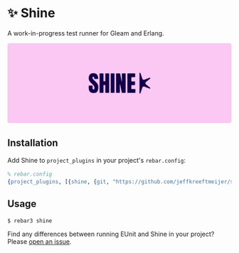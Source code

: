 # ✨ Shine

A work-in-progress test runner for Gleam and Erlang.

![Shine Logo](./shine-github.svg)

## Installation

Add Shine to `project_plugins` in your project's `rebar.config`:

``` erlang
% rebar.config
{project_plugins, [{shine, {git, "https://github.com/jeffkreeftmeijer/shine.git", {branch, "main"}}}]}.
```

## Usage

    $ rebar3 shine

Find any differences between running EUnit and Shine in your project? Please [open an issue](https://github.com/jeffkreeftmeijer/shine/issues/new).
